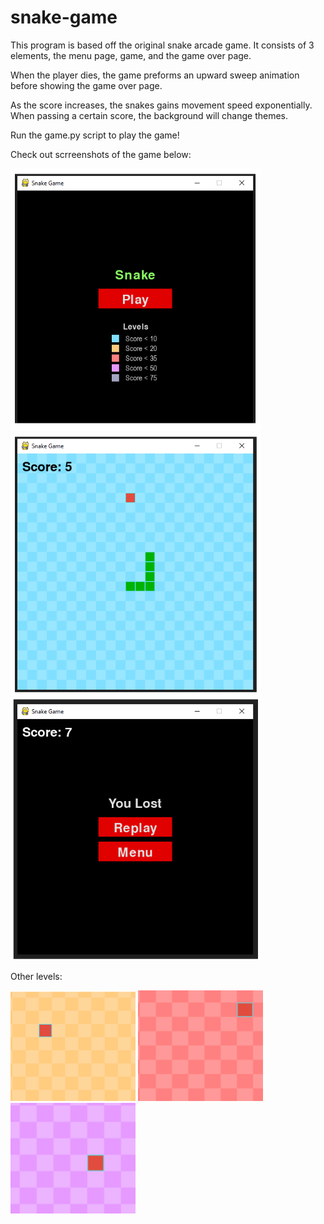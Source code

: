 # snake-game
This program is based off the original snake arcade game. It consists of 3 elements, the menu page, game, and the game over page.

When the player dies, the game preforms an upward sweep animation before showing the game over page.

As the score increases, the snakes gains movement speed exponentially. When passing a certain score, the background will change themes.

Run the game.py script to play the game!

Check out scrreenshots of the game below:

<img src=image_menu.png width="400"><img src=image_game.png width="400">
<img src=image_lose.png width="400">

Other levels:

<img src=image_yellow.png width='200'>  <img src=image_red.png width='200'>  <img src=image_purple.png width='200'>

